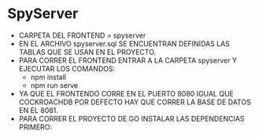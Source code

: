 # SpyServer

- CARPETA DEL FRONTEND = spyserver
- EN EL ARCHIVO spyserver.sql SE ENCUENTRAN DEFINIDAS LAS TABLAS QUE SE USAN EN EL PROYECTO.
- PARA CORRER EL FRONTEND ENTRAR A LA CARPETA spyserver Y EJECUTAR LOS COMANDOS: 
    - npm install
    - npm run serve
- YA QUE EL FRONTENDO CORRE EN EL PUERTO 8080 IGUAL QUE COCKROACHDB POR DEFECTO HAY QUE CORRER LA BASE DE DATOS EN EL 8081.
- PARA CORRER EL PROYECTO DE GO INSTALAR LAS DEPENDENCIAS PRIMERO:
    



